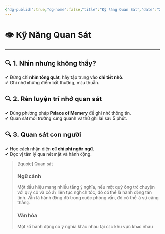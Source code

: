 ```yaml
---
{"dg-publish":true,"dg-home":false,"title":"Kỹ Năng Quan Sát","date":"2025-01-28","tags":["book","books/tu-duy-nhu-sherlock-holmes","#quan-sat"],"dg-path":"Books/Tư duy như Sherlock Holmes/Kỹ Năng Quan Sát.md","permalink":"/books/tu-duy-nhu-sherlock-holmes/ky-nang-quan-sat/","dgPassFrontmatter":true,"noteIcon":"","updated":"2025-01-30T09:26:29.456+07:00"}
---
```


# 👁 Kỹ Năng Quan Sát
---

## 🔍 1. Nhìn nhưng không thấy?  
✔ Đừng chỉ **nhìn tổng quát**, hãy tập trung vào **chi tiết nhỏ**.  
✔ Ghi nhớ những điểm bất thường, mâu thuẫn.  

## 🔍 2. Rèn luyện trí nhớ quan sát  
✔ Dùng phương pháp **Palace of Memory** để ghi nhớ thông tin.  
✔ Quan sát môi trường xung quanh và thử ghi lại sau 5 phút.  

## 🔍 3. Quan sát con người  
✔ Học cách nhận diện **cử chỉ phi ngôn ngữ**.  
✔ Đọc vị tâm lý qua nét mặt và hành động.  

> [!quote]  Quan sát 
> ### Ngữ cảnh
> 	Một dấu hiệu mang nhiều tầng ý nghĩa, nếu một quý ông trò chuyện với quý cô và cô ấy liên tục nghịch tóc, đó có thể là hành động tán tỉnh. Vẫn là hành động đó trong cuộc phỏng vấn, đó có thể là sự căng thẳng.
> ### Văn hóa
> 	Một số hành động có ý nghĩa khác nhau tại các khu vực khác nhau
> 

